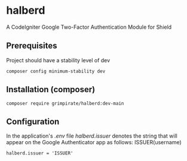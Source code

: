# halberd
A CodeIgniter Google Two-Factor Authentication Module for Shield
## Prerequisites
Project should have a stability level of dev
```
composer config minimum-stability dev
```
## Installation (composer)
```
composer require grimpirate/halberd:dev-main
```
## Configuration
In the application's *.env* file *halberd.issuer* denotes the string that will appear on the Google Authenticator app as follows: ISSUER(username)
```
halberd.issuer = 'ISSUER'
```
